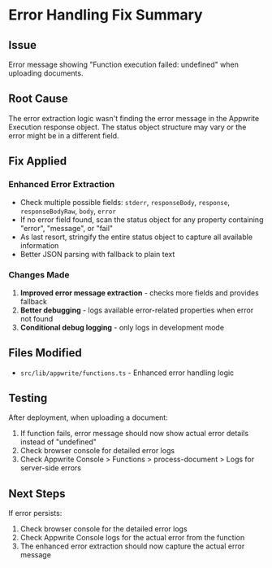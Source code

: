 # Error Handling Fix Summary

## Issue
Error message showing "Function execution failed: undefined" when uploading documents.

## Root Cause
The error extraction logic wasn't finding the error message in the Appwrite Execution response object. The status object structure may vary or the error might be in a different field.

## Fix Applied

### Enhanced Error Extraction
- Check multiple possible fields: `stderr`, `responseBody`, `response`, `responseBodyRaw`, `body`, `error`
- If no error field found, scan the status object for any property containing "error", "message", or "fail"
- As last resort, stringify the entire status object to capture all available information
- Better JSON parsing with fallback to plain text

### Changes Made
1. **Improved error message extraction** - checks more fields and provides fallback
2. **Better debugging** - logs available error-related properties when error not found
3. **Conditional debug logging** - only logs in development mode

## Files Modified
- `src/lib/appwrite/functions.ts` - Enhanced error handling logic

## Testing
After deployment, when uploading a document:
1. If function fails, error message should now show actual error details instead of "undefined"
2. Check browser console for detailed error logs
3. Check Appwrite Console > Functions > process-document > Logs for server-side errors

## Next Steps
If error persists:
1. Check browser console for the detailed error logs
2. Check Appwrite Console logs for the actual error from the function
3. The enhanced error extraction should now capture the actual error message


